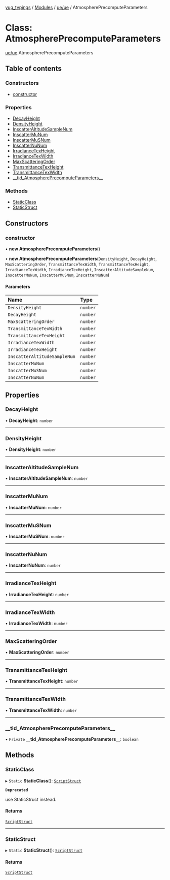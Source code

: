 [yug_typings](../README.md) / [Modules](../modules.md) / [ue/ue](../modules/ue_ue.md) / AtmospherePrecomputeParameters

# Class: AtmospherePrecomputeParameters

[ue/ue](../modules/ue_ue.md).AtmospherePrecomputeParameters

## Table of contents

### Constructors

- [constructor](ue_ue.AtmospherePrecomputeParameters.md#constructor)

### Properties

- [DecayHeight](ue_ue.AtmospherePrecomputeParameters.md#decayheight)
- [DensityHeight](ue_ue.AtmospherePrecomputeParameters.md#densityheight)
- [InscatterAltitudeSampleNum](ue_ue.AtmospherePrecomputeParameters.md#inscatteraltitudesamplenum)
- [InscatterMuNum](ue_ue.AtmospherePrecomputeParameters.md#inscattermunum)
- [InscatterMuSNum](ue_ue.AtmospherePrecomputeParameters.md#inscattermusnum)
- [InscatterNuNum](ue_ue.AtmospherePrecomputeParameters.md#inscatternunum)
- [IrradianceTexHeight](ue_ue.AtmospherePrecomputeParameters.md#irradiancetexheight)
- [IrradianceTexWidth](ue_ue.AtmospherePrecomputeParameters.md#irradiancetexwidth)
- [MaxScatteringOrder](ue_ue.AtmospherePrecomputeParameters.md#maxscatteringorder)
- [TransmittanceTexHeight](ue_ue.AtmospherePrecomputeParameters.md#transmittancetexheight)
- [TransmittanceTexWidth](ue_ue.AtmospherePrecomputeParameters.md#transmittancetexwidth)
- [\_\_tid\_AtmospherePrecomputeParameters\_\_](ue_ue.AtmospherePrecomputeParameters.md#__tid_atmosphereprecomputeparameters__)

### Methods

- [StaticClass](ue_ue.AtmospherePrecomputeParameters.md#staticclass)
- [StaticStruct](ue_ue.AtmospherePrecomputeParameters.md#staticstruct)

## Constructors

### constructor

• **new AtmospherePrecomputeParameters**()

• **new AtmospherePrecomputeParameters**(`DensityHeight`, `DecayHeight`, `MaxScatteringOrder`, `TransmittanceTexWidth`, `TransmittanceTexHeight`, `IrradianceTexWidth`, `IrradianceTexHeight`, `InscatterAltitudeSampleNum`, `InscatterMuNum`, `InscatterMuSNum`, `InscatterNuNum`)

#### Parameters

| Name | Type |
| :------ | :------ |
| `DensityHeight` | `number` |
| `DecayHeight` | `number` |
| `MaxScatteringOrder` | `number` |
| `TransmittanceTexWidth` | `number` |
| `TransmittanceTexHeight` | `number` |
| `IrradianceTexWidth` | `number` |
| `IrradianceTexHeight` | `number` |
| `InscatterAltitudeSampleNum` | `number` |
| `InscatterMuNum` | `number` |
| `InscatterMuSNum` | `number` |
| `InscatterNuNum` | `number` |

## Properties

### DecayHeight

• **DecayHeight**: `number`

___

### DensityHeight

• **DensityHeight**: `number`

___

### InscatterAltitudeSampleNum

• **InscatterAltitudeSampleNum**: `number`

___

### InscatterMuNum

• **InscatterMuNum**: `number`

___

### InscatterMuSNum

• **InscatterMuSNum**: `number`

___

### InscatterNuNum

• **InscatterNuNum**: `number`

___

### IrradianceTexHeight

• **IrradianceTexHeight**: `number`

___

### IrradianceTexWidth

• **IrradianceTexWidth**: `number`

___

### MaxScatteringOrder

• **MaxScatteringOrder**: `number`

___

### TransmittanceTexHeight

• **TransmittanceTexHeight**: `number`

___

### TransmittanceTexWidth

• **TransmittanceTexWidth**: `number`

___

### \_\_tid\_AtmospherePrecomputeParameters\_\_

• `Private` **\_\_tid\_AtmospherePrecomputeParameters\_\_**: `boolean`

## Methods

### StaticClass

▸ `Static` **StaticClass**(): [`ScriptStruct`](ue_ue.ScriptStruct.md)

**`Deprecated`**

use StaticStruct instead.

#### Returns

[`ScriptStruct`](ue_ue.ScriptStruct.md)

___

### StaticStruct

▸ `Static` **StaticStruct**(): [`ScriptStruct`](ue_ue.ScriptStruct.md)

#### Returns

[`ScriptStruct`](ue_ue.ScriptStruct.md)
